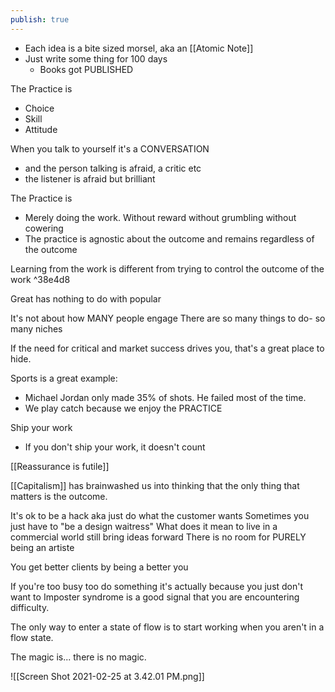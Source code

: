 ```yaml
---
publish: true
---
```

- Each idea is a bite sized morsel, aka an [[Atomic Note]]
-  Just write some thing for 100 days
	-  Books got PUBLISHED

The Practice is
- Choice
- Skill
- Attitude

When you talk to yourself it's a CONVERSATION
- and the person talking is afraid, a critic etc
- the listener is afraid but brilliant

The Practice is
- Merely doing the work. Without reward without grumbling without cowering
- The practice is agnostic about the outcome and remains regardless of the outcome

Learning from the work is different from trying to control the outcome of the work ^38e4d8

Great has nothing to do with popular

It's not about how MANY people engage
There are so many things to do- so many niches

If the need for critical and market success drives you, that's a great place to hide.

Sports is a great example:
- Michael Jordan only made 35% of shots. He failed most of the time.
- We play catch because we enjoy the PRACTICE

Ship your work
- If you don't ship your work, it doesn't count

[[Reassurance is futile]]

[[Capitalism]] has brainwashed us into thinking that the only thing that matters is the outcome.

It's ok to be a hack aka just do what the customer wants
Sometimes you just have to "be a design waitress"
What does it mean to live in a commercial world still bring ideas forward
There is no room for PURELY being an artiste

You get better clients by being a better you

If you're too busy too do something it's actually because you just don't want to
Imposter syndrome is a good signal that you are encountering difficulty.


The only way to enter a state of flow is to start working when you aren't in a flow state.


The magic is... there is no magic.


![[Screen Shot 2021-02-25 at 3.42.01 PM.png]]
